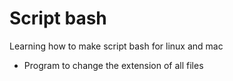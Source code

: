 # Script bash

Learning how to make script bash for linux and mac

- Program to change the extension of all files